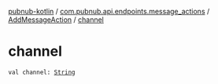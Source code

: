 [pubnub-kotlin](../../index.md) / [com.pubnub.api.endpoints.message_actions](../index.md) / [AddMessageAction](index.md) / [channel](./channel.md)

# channel

`val channel: `[`String`](https://kotlinlang.org/api/latest/jvm/stdlib/kotlin/-string/index.html)